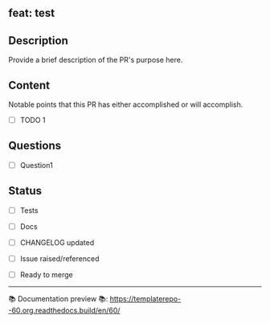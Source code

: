 ## feat: test
## Description
Provide a brief description of the PR's purpose here.

## Content
Notable points that this PR has either accomplished or will accomplish.
- [ ] TODO 1

## Questions
- [ ] Question1

## Status
 - [ ] Tests
 - [ ] Docs
 - [ ] CHANGELOG updated
 - [ ] Issue raised/referenced
 - [ ] Ready to merge


<!-- readthedocs-preview templaterepo start -->
----
:books: Documentation preview :books:: https://templaterepo--60.org.readthedocs.build/en/60/

<!-- readthedocs-preview templaterepo end -->
